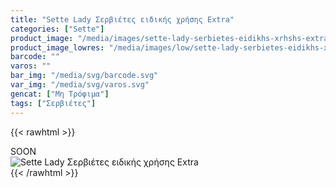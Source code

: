 ```yaml
---
title: "Sette Lady Σερβιέτες ειδικής χρήσης Extra"
categories: ["Sette"]
product_image: "/media/images/sette-lady-serbietes-eidikhs-xrhshs-extra.jpg"
product_image_lowres: "/media/images/low/sette-lady-serbietes-eidikhs-xrhshs-extra.jpg"
barcode: ""
varos: ""
bar_img: "/media/svg/barcode.svg"
var_img: "/media/svg/varos.svg"
gencat: ["Μη Τρόφιμα"]
tags: ["Σερβιέτες"]
---
```

{{< rawhtml >}}

<div class="sload423"><div class="product">SOON<br><div class="pimg"><img alt="Sette Lady Σερβιέτες ειδικής χρήσης Extra" title="Sette Lady Σερβιέτες ειδικής χρήσης Extra" src="/media/images/sette-lady-serbietes-eidikhs-xrhshs-extra.jpg"></div></div></div>
{{< /rawhtml >}}


